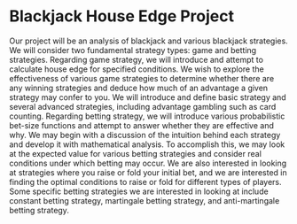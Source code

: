 # Blackjack House Edge Project
Our project will be an analysis of blackjack and various blackjack strategies. We will consider two fundamental strategy types: game and betting strategies. Regarding game strategy, we will introduce and attempt to calculate house edge for specified conditions. We wish to explore the effectiveness of various game strategies to determine whether there are any winning strategies and deduce how much of an advantage a given strategy may confer to you. We will introduce and define basic strategy and several advanced strategies, including advantage gambling such as card counting. Regarding betting strategy, we will introduce various probabilistic bet-size functions and attempt to answer whether they are effective and why. We may begin with a discussion of the intuition behind each strategy and develop it with mathematical analysis. To accomplish this, we may look at the expected value for various betting strategies and consider real conditions under which betting may occur. We are also interested in looking at strategies where you raise or fold your initial bet, and we are interested in finding the optimal conditions to raise or fold for different types of players. Some specific betting strategies we are interested in looking at include constant betting strategy, martingale betting strategy, and anti-martingale betting strategy.
